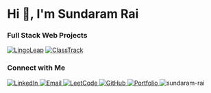 <!-- [![Header](https://github.com/adamalston/adamalston/raw/master/profile.gif)](https://www.youtube.com/watch?v=dQw4w9WgXcQ) -->

<!-- [![sundaram-rai.com](https://img.shields.io/badge/-SUNDARAM--RAI.COM-000000?style=for-the-badge&logo=react&logoColor=white)](https://github.com/sundaram-rai) -->

<h1> Hi 👋, I'm Sundaram Rai </h1>

### **Full Stack Web Projects**

[![LingoLeap](https://img.shields.io/badge/-🧬&nbsp;&nbsp;LingoLeap-000000?style=flat)](https://github.com/RayaanQ/Misarticulation-Project/tree/LingoLeap)
[![ClassTrack](https://img.shields.io/badge/-🗺️&nbsp;ClassTrack-000000?style=flat)](https://github.com/sundaramrai/django-erp-attendance)


### **Connect with Me**

<p align="left">
  <a href="https://linkedin.com/in/sundaramrai" target="_blank">
    <img src="https://img.shields.io/badge/-LinkedIn-0A66C2?style=flat&logo=LinkedIn&logoColor=FFFFFF" alt="LinkedIn" />
  </a>
  <a href="mailto:sundaramrai02@gmail.com" target="_blank">
    <img src="https://img.shields.io/badge/-Gmail-EA4335?style=flat&logo=Gmail&logoColor=FFFFFF" alt="Email" />
  </a>
  <a href="https://leetcode.com/u/sundaramrai/" target="_blank">
    <img src="https://img.shields.io/badge/-LeetCode-black?style=flat&logo=LeetCode&logoColor=FFFFFF" alt="LeetCode" />
  </a>
  <a href="https://github.com/sundaramrai" target="_blank">
    <img src="https://img.shields.io/badge/-GitHub-lightgrey?style=flat&logo=GitHub&logoColor=000000" alt="GitHub" />
  </a>
  <a href="https://sundaramrai.vercel.app/" target="_blank">
    <img src="https://img.shields.io/badge/🌐%20Website-online-brightgreen" alt="Portfolio" />
  </a>
  <span align="left"> <img src="https://komarev.com/ghpvc/?username=sundaram-rai&label=Profile%20views&color=0e75b6&style=flat" alt="sundaram-rai" /> </span>
</p>
